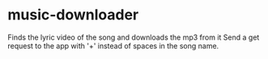 # music-downloader
Finds the lyric video of the song and downloads the mp3 from it
Send a get request to the app with '+' instead of spaces in the song name.
